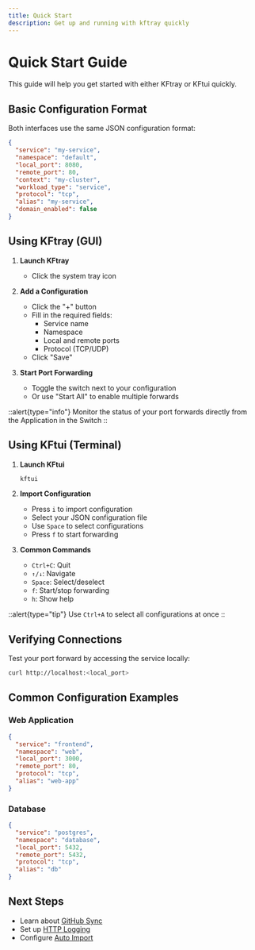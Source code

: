 ```yaml
---
title: Quick Start
description: Get up and running with kftray quickly
---
```


# Quick Start Guide

This guide will help you get started with either KFtray or KFtui quickly.

## Basic Configuration Format

Both interfaces use the same JSON configuration format:

```json
{
  "service": "my-service",
  "namespace": "default",
  "local_port": 8080,
  "remote_port": 80,
  "context": "my-cluster",
  "workload_type": "service",
  "protocol": "tcp",
  "alias": "my-service",
  "domain_enabled": false
}
```

## Using KFtray (GUI)

1. **Launch KFtray**
   - Click the system tray icon

2. **Add a Configuration**
   - Click the "+" button
   - Fill in the required fields:
     - Service name
     - Namespace
     - Local and remote ports
     - Protocol (TCP/UDP)
   - Click "Save"

3. **Start Port Forwarding**
   - Toggle the switch next to your configuration
   - Or use "Start All" to enable multiple forwards

::alert{type="info"}
Monitor the status of your port forwards directly from the Application in the Switch
::

## Using KFtui (Terminal)

1. **Launch KFtui**
   ```bash
   kftui
   ```

2. **Import Configuration**
   - Press `i` to import configuration
   - Select your JSON configuration file
   - Use `Space` to select configurations
   - Press `f` to start forwarding

3. **Common Commands**
   - `Ctrl+C`: Quit
   - `↑/↓`: Navigate
   - `Space`: Select/deselect
   - `f`: Start/stop forwarding
   - `h`: Show help

::alert{type="tip"}
Use `Ctrl+A` to select all configurations at once
::

## Verifying Connections

Test your port forward by accessing the service locally:

```bash
curl http://localhost:<local_port>
```

## Common Configuration Examples

### Web Application
```json
{
  "service": "frontend",
  "namespace": "web",
  "local_port": 3000,
  "remote_port": 80,
  "protocol": "tcp",
  "alias": "web-app"
}
```

### Database
```json
{
  "service": "postgres",
  "namespace": "database",
  "local_port": 5432,
  "remote_port": 5432,
  "protocol": "tcp",
  "alias": "db"
}
```

## Next Steps

- Learn about [GitHub Sync](/docs/core-features/github-sync)
- Set up [HTTP Logging](/docs/core-features/http-logging)
- Configure [Auto Import](/docs/core-features/auto-import)
